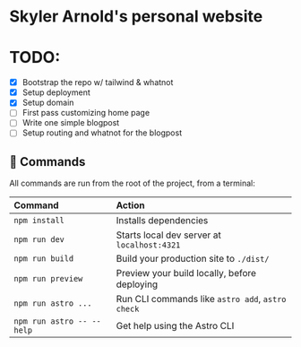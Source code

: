 # Skyler Arnold's personal website

# TODO:
- [x] Bootstrap the repo w/ tailwind & whatnot
- [x] Setup deployment
- [x] Setup domain
- [ ] First pass customizing home page
- [ ] Write one simple blogpost
- [ ] Setup routing and whatnot for the blogpost

## 🧞 Commands

All commands are run from the root of the project, from a terminal:

| Command                   | Action                                           |
| :------------------------ | :----------------------------------------------- |
| `npm install`             | Installs dependencies                            |
| `npm run dev`             | Starts local dev server at `localhost:4321`      |
| `npm run build`           | Build your production site to `./dist/`          |
| `npm run preview`         | Preview your build locally, before deploying     |
| `npm run astro ...`       | Run CLI commands like `astro add`, `astro check` |
| `npm run astro -- --help` | Get help using the Astro CLI                     |